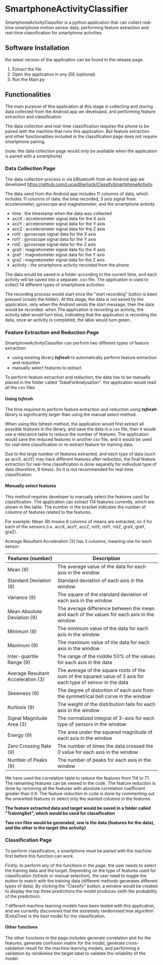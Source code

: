 # SmartphoneActivityClassifier
SmartphoneActivityClassifier is a python application that can collect real-time smartphone motion sensor data,
performing feature extraction and real-time classification for smartphone activities.

## Software Installation
the latest version of the application can be found in the release page.

1. Extract the file
2. Open the application in any IDE (optional)
3. Run the Main.py

## Functionalities

The main purpose of this application at this stage is collecting and storing data collected from the Android app we developed,
and performing feature extraction and classification

The data collection and real-time classification requires the phone to be paired with the machine that runs this application. 
But feature extraction and other functionalities included in the classification page does not require smartphone pairing.


(note: the data collection page would only be available when the application is paired with a smartphone)

### Data Collection Page
The data collection process is via bBluetooth from an Android app we developed https://github.com/LucasSherlock/ClassifySmartphoneActivity.

The data send from the Android app includes 11 columns of data, which includes 11 columns of data: the time recorded, 
3 axis signal from accelerometer, gyroscope and magnetometer, and the smartphone activity.

- time : the timestamp when the data was collected
- accX : accelerometer signal data for the X axis
- accY : accelerometer signal data for the Y axis
- accZ : accelerometer signal data for the Z axis
- rotX : gyroscope signal data for the X axis
- rotY : gyroscope signal data for the Y axis
- rotZ : gyroscope signal data for the Z axis
- graX : magnetometer signal data for the X axis
- graY : magnetometer signal data for the Y axis
- graZ : magnetometer signal data for the Z axis
- activity : the smartphone activity recorded from the phone

The data would be saved in a folder according to the current time, and each activity will be saved into a separate .csv file.
The application is used to collect 14 different types of smartphone activities.

The recording process would start once the "start recording" button is been pressed (create the folder). At this stage, the 
data is not saved by the application, only when the Android sends the start message, then the data would be recorded.
when The application is recording an activity, the activity label would turn blue, indicating that the application is recording 
the data, once an activity is completed, the label would turn green.

### Feature Extraction and Reduction Page
SmartphoneActivityClassifier can perform two different types of feature extraction:
- using existing library __*tsfresh*__ to automatically perform feature extraction and reduction
- manually select features to extract.

To perform feature extraction and reduction, the data has to be manually placed in the folder called "DataForAnalysation".
the application would read all the csv files 

#### Using __*tsfresh*__
The time required to perform feature extraction and reduction using __*tsfresh*__ library is significantly larger than using
the manual select method.

When using this tsfresh method, the application would first extract all possible features in the library, and save the data
in a csv file, then it would use a relecance table to reduce the number of features. The application would save the reduced 
features in another csv file, and it would be used for real-time classification or re-extract feature for training data.

Due to the large number of features extracted, and each type of data (such as accX, accY) may have different features after 
reduction, the final feature extraction for real-time classification is done separatly for individual type of data 
(therefore, 9 times). So it is not recommended for real-time classification.

#### Manually select features
This method requires developer to manually select the features used for classification. The application can extract 114 features
currently, which are shown in the table. The number in the bracket indicates the number of columns of features related to the 
features. 

For example: Mean (9) means 9 columns of means are extracted, so 3 for each of the sensors (i.e. accX, accY, accZ, rotX, rotY, 
rotZ, graX, graY, graZ).

Acerage Resultant Acceleration (3) has 3 columns, meaning one for each sensor.

|Features (number)|	Description|
| --- | --- |
|Mean (9)|	The average value of the data for each axis in the window|
|Standard Deviation (9)|	Standard deviation of each axis in the window|
|Variance (9)|	The square of the standard deviation of each axis in the window|
|Mean Absolute Deviation (9)|	The average difference between the mean and each of the values for each axis in the window|
|Minimum (9)|	The minimum value of the data for each axis in the window|
|Maximum (9)|	The maximum value of the data for each axis in the window|
|Inter-quartile Range (9)|	The range of the middle 50% of the values for each axis in the data|
|Average Resultant Acceleration (3)|	The average of the square roots of the sum of the squared value of 3 axis for each type of sensor in the data|
|Skewness (9)|	The degree of distortion of each axis from the symmetrical bell curve in the window|
|Kurtosis (9)|	The weight of the distribution tails for each axis in the window|
|Signal Magnitude Area (3)|	The normalized integral of 3-axis for each type of sensors in the window|
|Energy (9)|	The area under the squared magnitude of each axis in the window|
|Zero Crossing Rate (9)|	The number of times the data crossed the 0 value for each axis in the window|
|Number of Peaks (9)|	The number of peaks for each axis in the window|

We have used the correlation table to reduce the features from 114 to 71. The remaining features can be viewed in the code.
The feature reduction is done by removing all the features with absolute correlation coefficient greater than 0.9.
The feature reduction in code is done by commenting out the unwanted features or select only the wanted columns in the features.


**The feature extracted data and target would be saved in a folder called "TrainingSet", which would be used for classification**

**Two csv files would be generated, one is the data (features for the data), and the other is the target (the activity)**

### Classification Page
To perform classification, a smartphone must be paired with the machine first before this function can work.

Firstly, to perform any of the functions in the page, the user needs to select the training data and the target. Depending on 
the type of features used for classification (tsfresh or manual selection), the user need to toggle the button to match with
the training data (different methods generates different types of data). By clicking the "Classify" button, a window would be 
created to display the top three predictions the model produces (with the probability of the prediction).

7 different machine learning models have been tested with this application, and we currently discovered that the extremely
randomised tree algorithm (ExtraTree) is the best model for the classification.

#### Other functions
The other functions in the page includes generate correlation plot for the features, generate confusion matrix for the model, 
generate cross-validation result for the machine learning models, and performing a validation by randomise the target label to 
validate the reliability of the model.
